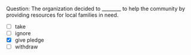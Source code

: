 Question: The organization decided to ________ to help the community by providing resources for local families in need.  
- [ ] take  
- [ ] ignore  
- [x] give pledge  
- [ ] withdraw  